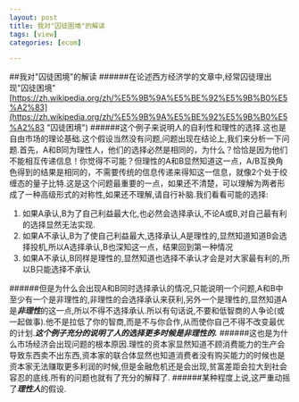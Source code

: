 ```yaml
---
layout: post
title: 我对"囚徒困境"的解读
tags: [view]
categories: [ecom]

---
```


##我对"囚徒困境"的解读
######在论述西方经济学的文章中,经常囚徒理出现"囚徒困境"[https://zh.wikipedia.org/zh/%E5%9B%9A%E5%BE%92%E5%9B%B0%E5%A2%83](https://zh.wikipedia.org/zh/%E5%9B%9A%E5%BE%92%E5%9B%B0%E5%A2%83 "囚徒困境")
######这个例子来说明人的自利性和理性的选择.这也是自由市场的理论基础.这个假设当然没有问题,问题出现在结论上,我们来分析一下问题.首先，A和B同为理性人，他们的选择必然是相同的，为什么？恰恰是因为他们不能相互传递信息！你觉得不可能？但理性的A和B显然知道这一点，A/B互换角色得到的结果是相同的，不需要传统的信息传递来得知这一信息，就像2个处于绞缠态的量子比特.这是这个问题最重要的一点，如果还不清楚，可以理解为两者形成了一种高级形式的对称性,如果还不理解,请自行补脑.我们看看可能的选择:
1. 如果A承认,B为了自己利益最大化,也必然会选择承认,不论A或B,对自己最有利的选择显然无法实现.
2. 如果A不承认,B为了使自己利益最大,选择承认,A是理性的,显然知道知道B会选择投机,所以A选择承认,B也深知这一点，结果回到第一种情况
3. 如果A不承认,B同样是理性的,显然知道也选择不承认才会是对大家最有利的,所以B只能选择不承认

######但是为什么会出现A和B同时选择承认的情况,只能说明一个问题,A和B中至少有一个是非理性的,非理性的会选择承认来获利,另外一个是理性的,显然知道A是***非理性***的这一点,所以不得不选择承认.所以有句话说,不要和低智商的人争论(或一起做事).他不是拉低了你的智商,而是不与你合作,从而使你自己不得不改变最优的计划.***这个例子充分的说明了人的选择更多时候是非理性的.***
######这也是为什么市场经济会出现问题的根本原因.理性的资本家显然知道不顾消费能力的生产会导致东西卖不出东西,资本家的联合体显然也知道消费者没有购买能力的时候也是资本家无法赚取更多利润的时候,但是金融危机还是会出现,贫富差距会拉大到社会容忍的底线.所有的问题也就有了充分的解释了.
######某种程度上说,这严重动摇了***理性人***的假设.
